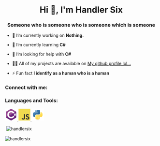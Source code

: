 <h1 align="center">Hi 👋, I'm Handler Six</h1>
<h3 align="center">Someone who is someone who is someone which is someone</h3>


- 🔭 I’m currently working on **Nothing.**

- 🌱 I’m currently learning **C#**

- 🤝 I’m looking for help with **C#**

- 👨‍💻 All of my projects are available on [My github profile lol...](https://github.com/handlersix)

- ⚡ Fun fact **I identify as a human who is a human**

<h3 align="left">Connect with me:</h3>
<p align="left">
</p>

<h3 align="left">Languages and Tools:</h3>
<p align="left"> <a href="https://www.w3schools.com/cs/" target="_blank" rel="noreferrer"> <img src="https://raw.githubusercontent.com/devicons/devicon/master/icons/csharp/csharp-original.svg" alt="csharp" width="40" height="40"/> </a> <a href="https://developer.mozilla.org/en-US/docs/Web/JavaScript" target="_blank" rel="noreferrer"> <img src="https://raw.githubusercontent.com/devicons/devicon/master/icons/javascript/javascript-original.svg" alt="javascript" width="40" height="40"/> </a> <a href="https://www.python.org" target="_blank" rel="noreferrer"> <img src="https://raw.githubusercontent.com/devicons/devicon/master/icons/python/python-original.svg" alt="python" width="40" height="40"/> </a> </p>

<p>&nbsp;<img align="center" src="https://github-readme-stats.vercel.app/api?username=handlersix&show_icons=true&locale=en" alt="handlersix" /></p>

<p><img align="center" src="https://github-readme-streak-stats.herokuapp.com/?user=handlersix&" alt="handlersix" /></p>
